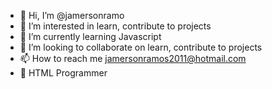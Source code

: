 - 👋 Hi, I’m @jamersonramo
- 👀 I’m interested in learn, contribute to projects
- 🌱 I’m currently learning Javascript
- 💞️ I’m looking to collaborate on learn, contribute to projects
- 📫 How to reach me jamersonramos2011@hotmail.com
- 👀 HTML Programmer
<!---
jamersonramo/jamersonramo is a ✨ special ✨ repository because its `README.md` (this file) appears on your GitHub profile.
You can click the Preview link to take a look at your changes.
--->
